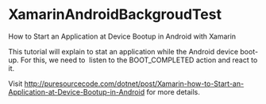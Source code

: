 # XamarinAndroidBackgroudTest
How to Start an Application at Device Bootup in Android with Xamarin

This tutorial will explain to stat an application while the Android device boot-up. For this, we need to  listen to the BOOT_COMPLETED action and react to it. 

Visit http://puresourcecode.com/dotnet/post/Xamarin-how-to-Start-an-Application-at-Device-Bootup-in-Android for more details.
